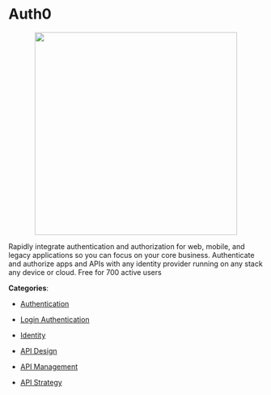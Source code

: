 # Auth0
<p align="center">
    <img width="400" src="https://raw.githubusercontent.com/apis-list/apis-list/apis/auth0/logo_256x256.png" />
</p>

Rapidly integrate authentication and authorization for web, mobile, and legacy applications so you can focus on your core business. Authenticate and authorize apps and APIs with any identity provider running on any stack any device or cloud. Free for 700 active users



**Categories**:

- [Authentication](https://github.com/apis-list/apis-list#authentication)

- [Login Authentication](https://github.com/apis-list/apis-list#login-authentication)

- [Identity](https://github.com/apis-list/apis-list#identity)

- [API Design](https://github.com/apis-list/apis-list#api-design)

- [API Management](https://github.com/apis-list/apis-list#api-management)

- [API Strategy](https://github.com/apis-list/apis-list#api-strategy)



